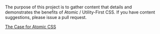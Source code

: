 The purpose of this project is to gather content that details and demonstrates the benefits of Atomic / Utility-First CSS. If you have content suggestions, please issue a pull request.

[The Case for Atomic CSS](https://johnpolacek.github.io/the-case-for-atomic-css/)



